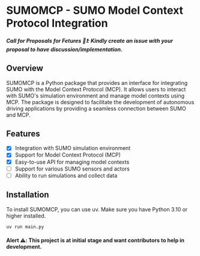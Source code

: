# SUMOMCP - SUMO Model Context Protocol Integration

##### Call for Proposals for Fetures 🚨❗️: Kindly create an issue with your proposal to have discussion/implementation.

## Overview
SUMOMCP is a Python package that provides an interface for integrating SUMO with the Model Context Protocol (MCP). It allows users to interact with SUMO's simulation environment and manage model contexts using MCP. The package is designed to facilitate the development of autonomous driving applications by providing a seamless connection between SUMO and MCP.

## Features
- [x] Integration with SUMO simulation environment
- [x] Support for Model Context Protocol (MCP)
- [x] Easy-to-use API for managing model contexts
- [ ] Support for various SUMO sensors and actors
- [ ] Ability to run simulations and collect data

## Installation
To install SUMOMCP, you can use uv. Make sure you have Python 3.10 or higher installed.

```bash
uv run main.py
```

#### Alert ⚠️: This project is at initial stage and want contributors to help in development.
